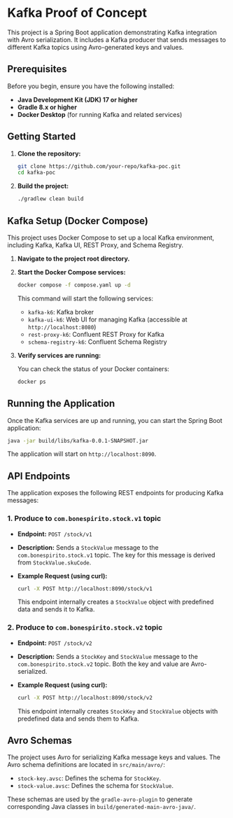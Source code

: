 # Kafka Proof of Concept

This project is a Spring Boot application demonstrating Kafka integration with Avro serialization. It includes a Kafka producer that sends messages to different Kafka topics using Avro-generated keys and values.

## Prerequisites

Before you begin, ensure you have the following installed:

*   **Java Development Kit (JDK) 17 or higher**
*   **Gradle 8.x or higher**
*   **Docker Desktop** (for running Kafka and related services)

## Getting Started

1.  **Clone the repository:**

    ```bash
    git clone https://github.com/your-repo/kafka-poc.git
    cd kafka-poc
    ```

2.  **Build the project:**

    ```bash
    ./gradlew clean build
    ```

## Kafka Setup (Docker Compose)

This project uses Docker Compose to set up a local Kafka environment, including Kafka, Kafka UI, REST Proxy, and Schema Registry.

1.  **Navigate to the project root directory.**
2.  **Start the Docker Compose services:**

    ```bash
    docker compose -f compose.yaml up -d
    ```

    This command will start the following services:
    *   `kafka-k6`: Kafka broker
    *   `kafka-ui-k6`: Web UI for managing Kafka (accessible at `http://localhost:8080`)
    *   `rest-proxy-k6`: Confluent REST Proxy for Kafka
    *   `schema-registry-k6`: Confluent Schema Registry

3.  **Verify services are running:**

    You can check the status of your Docker containers:

    ```bash
    docker ps
    ```

## Running the Application

Once the Kafka services are up and running, you can start the Spring Boot application:

```bash
java -jar build/libs/kafka-0.0.1-SNAPSHOT.jar
```

The application will start on `http://localhost:8090`.

## API Endpoints

The application exposes the following REST endpoints for producing Kafka messages:

### 1. Produce to `com.bonespirito.stock.v1` topic

*   **Endpoint:** `POST /stock/v1`
*   **Description:** Sends a `StockValue` message to the `com.bonespirito.stock.v1` topic. The key for this message is derived from `StockValue.skuCode`.
*   **Example Request (using curl):**

    ```bash
    curl -X POST http://localhost:8090/stock/v1
    ```

    This endpoint internally creates a `StockValue` object with predefined data and sends it to Kafka.

### 2. Produce to `com.bonespirito.stock.v2` topic

*   **Endpoint:** `POST /stock/v2`
*   **Description:** Sends a `StockKey` and `StockValue` message to the `com.bonespirito.stock.v2` topic. Both the key and value are Avro-serialized.
*   **Example Request (using curl):**

    ```bash
    curl -X POST http://localhost:8090/stock/v2
    ```

    This endpoint internally creates `StockKey` and `StockValue` objects with predefined data and sends them to Kafka.

## Avro Schemas

The project uses Avro for serializing Kafka message keys and values. The Avro schema definitions are located in `src/main/avro/`:

*   `stock-key.avsc`: Defines the schema for `StockKey`.
*   `stock-value.avsc`: Defines the schema for `StockValue`.

These schemas are used by the `gradle-avro-plugin` to generate corresponding Java classes in `build/generated-main-avro-java/`.
